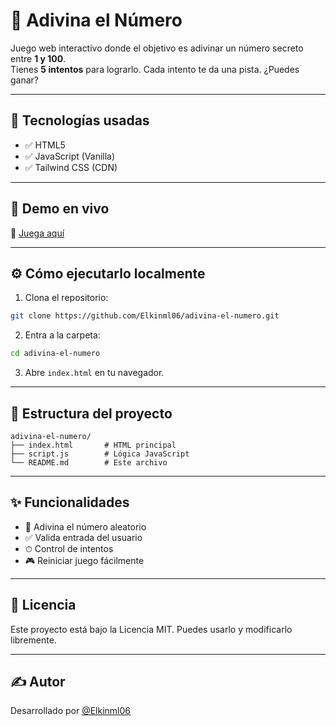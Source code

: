 
# 🎯 Adivina el Número

Juego web interactivo donde el objetivo es adivinar un número secreto entre **1 y 100**.  
Tienes **5 intentos** para lograrlo. Cada intento te da una pista. ¿Puedes ganar?

---

## 🧠 Tecnologías usadas

- ✅ HTML5
- ✅ JavaScript (Vanilla)
- ✅ Tailwind CSS (CDN)

---

## 🚀 Demo en vivo

🔗 [Juega aquí](https://elkinml06.github.io/adivina-el-numero/)

---

## ⚙️ Cómo ejecutarlo localmente

1. Clona el repositorio:

```bash
git clone https://github.com/Elkinml06/adivina-el-numero.git
```

2. Entra a la carpeta:

```bash
cd adivina-el-numero
```

3. Abre `index.html` en tu navegador.

---

## 📁 Estructura del proyecto

```
adivina-el-numero/
├── index.html       # HTML principal
├── script.js        # Lógica JavaScript
└── README.md        # Este archivo
```

---

## ✨ Funcionalidades

- 🔢 Adivina el número aleatorio
- ✅ Valida entrada del usuario
- ⏱ Control de intentos
- 🎮 Reiniciar juego fácilmente

---

## 📜 Licencia

Este proyecto está bajo la Licencia MIT. Puedes usarlo y modificarlo libremente.

---

## ✍️ Autor

Desarrollado por [@Elkinml06](https://github.com/Elkinml06)
